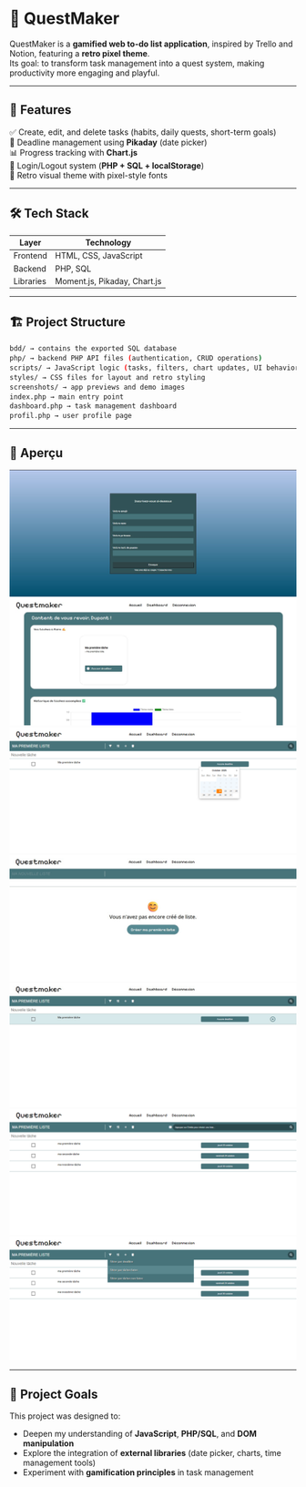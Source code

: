 # 🌟 QuestMaker

QuestMaker is a **gamified web to-do list application**, inspired by Trello and Notion, featuring a **retro pixel theme**.  
Its goal: to transform task management into a quest system, making productivity more engaging and playful.

---

## 🚀 Features

✅ Create, edit, and delete tasks (habits, daily quests, short-term goals)  
📅 Deadline management using **Pikaday** (date picker)  
📊 Progress tracking with **Chart.js**  
🔐 Login/Logout system (**PHP + SQL + localStorage**)  
🎨 Retro visual theme with pixel-style fonts  

---

## 🛠️ Tech Stack

| Layer       | Technology |
|--------------|-------------|
| Frontend     | HTML, CSS, JavaScript |
| Backend      | PHP, SQL |
| Libraries    | Moment.js, Pikaday, Chart.js |

---

## 🏗️ Project Structure

```bash
bdd/ → contains the exported SQL database
php/ → backend PHP API files (authentication, CRUD operations)
scripts/ → JavaScript logic (tasks, filters, chart updates, UI behavior)
styles/ → CSS files for layout and retro styling
screenshots/ → app previews and demo images
index.php → main entry point
dashboard.php → task management dashboard
profil.php → user profile page
```
---

## 📸 Aperçu

![questmaker_auth](screenshots/questmaker_auth.jpg)
![questmaker_dashboard](screenshots/questmaker_dashboard.jpg)
![questmaker_deadline_system](screenshots/questmaker_deadline_system.png)
![questmaker_homepage_nolist](screenshots/questmaker_homepage_nolist.jpg)
![questmaker_premiere_tache](screenshots/questmaker_premiere_tache.jpg)
![questmaker_searchbar](screenshots/questmaker_searchbar.png)
![questmaker_toolbar](screenshots/questmaker_toolbar.png)

---

## 🎯 Project Goals

This project was designed to:

- Deepen my understanding of **JavaScript**, **PHP/SQL**, and **DOM manipulation**  
- Explore the integration of **external libraries** (date picker, charts, time management tools)  
- Experiment with **gamification principles** in task management  
